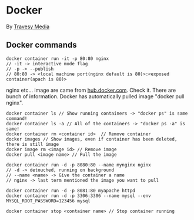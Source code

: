 # Docker
By [Travesy Media](https://www.youtube.com/watch?v=Kyx2PsuwomE&t=463s)

## Docker commands
```
docker container run -it -p 80:80 nginx
// -it -> interactive mode flag
// -p -> --publish
// 80:80 -> <local machine port(nginx default is 80)>:<exposed container(apach is 80)>
```
nginx etc... image are came from [hub.docker.com](https://hub.docker.com/). Check it.
There are bunch of information.
Docker has automatically pulled image "docker pull nginx".

```
docker container ls // Show running containers -> "docker ps" is same command!
docker container ls -a // All of the containers -> "docker ps -a" is same!
docker container rm <container id>  // Remove container
docker images // Show images, even if container has been deleted, there is still image
docker image rm <image id> // Remove image
docker pull <image name> // Pull the image

docker container run -d -p 8080:80 --name mynginx nginx
// -d -> detouched, running on background
// --name <name> -> Give the container a name
// nginx -> last term mentioned the image you want to pull

docker container run -d -p 8081:80 myapache httpd
docker container run -d -p 3306:3306 --name mysql --env MYSQL_ROOT_PASSWORD=123456 mysql

docker container stop <container name> // Stop container running

```
